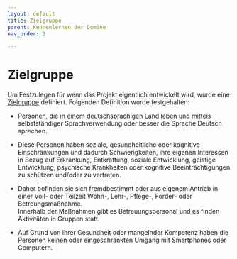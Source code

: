 ```yaml
---
layout: default
title: Zielgruppe
parent: Kennenlernen der Domäne
nav_order: 1

---
```


# Zielgruppe
Um Festzulegen für wenn das Projekt eigentlich entwickelt wird, wurde eine [Zielgruppe](/glossar#zielgruppe) definiert. Folgenden Definition wurde festgehalten:

* Personen, die in einem deutschsprachigen Land leben und mittels selbstständiger Sprachverwendung oder besser die Sprache Deutsch sprechen. <br/>
 
* Diese Personen haben soziale, gesundheitliche oder kognitive Einschränkungen und dadurch Schwierigkeiten, ihre eigenen Interessen in Bezug auf Erkrankung, Entkräftung, soziale Entwicklung, geistige Entwicklung, psychische Krankheiten oder kognitive Beeinträchtigungen zu schützen und/oder zu vertreten. <br/> 

* Daher befinden sie sich fremdbestimmt oder aus eigenem Antrieb in einer Voll- oder Teilzeit Wohn-, Lehr-, Pflege-, Förder- oder Betreungsmaßnahme. <br/> Innerhalb der Maßnahmen gibt es Betreuungspersonal und es finden Aktivitäten in Gruppen statt. <br/> 

* Auf Grund von ihrer Gesundheit oder mangelnder Kompetenz haben die Personen keinen oder eingeschränkten Umgang mit Smartphones oder Computern.
